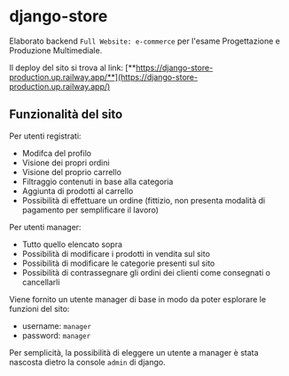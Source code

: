 # django-store

Elaborato backend `Full Website: e-commerce` per l'esame Progettazione e Produzione Multimediale.

Il deploy del sito si trova al link: [**https://django-store-production.up.railway.app/**](https://django-store-production.up.railway.app/)

## Funzionalità del sito

Per utenti registrati:
- Modifca del profilo
- Visione dei propri ordini
- Visione del proprio carrello
- Filtraggio contenuti in base alla categoria
- Aggiunta di prodotti al carrello
- Possibilità di effettuare un ordine (fittizio, non presenta modalità di pagamento per semplificare il lavoro)

Per utenti manager:
- Tutto quello elencato sopra
- Possibilità di modificare i prodotti in vendita sul sito
- Possibilità di modificare le categorie presenti sul sito
- Possibilità di contrassegnare gli ordini dei clienti come consegnati o cancellarli

Viene fornito un utente manager di base in modo da poter esplorare le funzioni del sito:
- username: `manager`  
- password: `manager`

Per semplicità, la possibilità di eleggere un utente a manager è stata nascosta dietro la console `admin` di django.